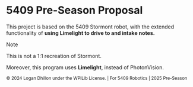 # 5409 Pre-Season Proposal

This project is based on the 5409 Stormont robot, with the extended functionality of **using Limelight to drive to and intake notes.**

> [!NOTE]
> This is not a 1:1 recreation of Stormont.


Moreover, this program uses **Limelight**, instead of PhotonVision.


<sup>&copy; 2024 Logan Dhillon under the WPILib License. | For 5409 Robotics | 2025 Pre-Season</sup>
